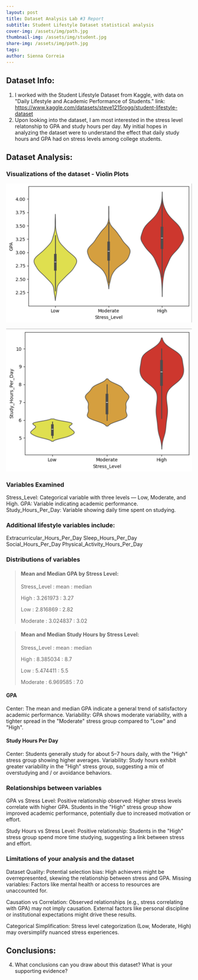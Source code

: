```yaml
---
layout: post
title: Dataset Analysis Lab #3 Report
subtitle: Student Lifestyle Dataset statistical analysis 
cover-img: /assets/img/path.jpg
thumbnail-img: /assets/img/student.jpg
share-img: /assets/img/path.jpg
tags: 
author: Sienna Correia
---
```


## Dataset Info:
1. I worked with the Student Lifestyle Dataset from Kaggle, with data on "Daily Lifestyle and Academic Performance of Students."
link: https://www.kaggle.com/datasets/steve1215rogg/student-lifestyle-dataset 
2. Upon looking into the dataset, I am most interested in the stress level relatonship to GPA and study hours per day. My initial hopes in analyzing the dataset were to understand the effect that daily study hours and GPA had on stress levels among college students.

## Dataset Analysis:

### Visualizations of the dataset - Violin Plots 

![Stress Levels vs GPA Violin Plot](/assets/img/stress_vs_gpa.png)
 
![Stress Levels vs Daily Study Hours Violin Plot](/assets/img/stress_vs_study_hours.png)


### Variables Examined
Stress_Level: Categorical variable with three levels — Low, Moderate, and High.
GPA: Variable indicating academic performance.
Study_Hours_Per_Day: Variable showing daily time spent on studying.

### Additional lifestyle variables include:
Extracurricular_Hours_Per_Day
Sleep_Hours_Per_Day
Social_Hours_Per_Day
Physical_Activity_Hours_Per_Day

### Distributions of variables 

> #### Mean and Median GPA by Stress Level:
>  Stress_Level : mean : median                  
>
> High :
> 3.261973   :   3.27
>
> Low :
> 2.816869   :   2.82
>
> Moderate :
> 3.024837   :   3.02

> #### Mean and Median Study Hours by Stress Level:
>  Stress_Level : mean : median
> 
> High :
> 8.385034   :    8.7
>
> Low :
> 5.474411   :    5.5
>
> Moderate :
>  6.969585   :   7.0

#### GPA
Center: The mean and median GPA indicate a general trend of satisfactory academic performance.
Variability: GPA shows moderate variability, with a tighter spread in the "Moderate" stress group compared to "Low" and "High".

#### Study Hours Per Day 
Center: Students generally study for about 5–7 hours daily, with the "High" stress group showing higher averages.
Variability: Study hours exhibit greater variability in the "High" stress group, suggesting a mix of overstudying and / or avoidance behaviors.

### Relationships between variables
GPA vs Stress Level:
Positive relationship observed: Higher stress levels correlate with higher GPA. Students in the "High" stress group show improved academic performance, potentially due to increased motivation or effort.

Study Hours vs Stress Level:
Positive relationship: Students in the "High" stress group spend more time studying, suggesting a link between stress and effort.


### Limitations of your analysis and the dataset
Dataset Quality:
Potential selection bias: High achievers might be overrepresented, skewing the relationship between stress and GPA.
Missing variables: Factors like mental health or access to resources are unaccounted for.

Causation vs Correlation:
Observed relationships (e.g., stress correlating with GPA) may not imply causation. External factors like personal discipline or institutional expectations might drive these results.

Categorical Simplification:
Stress level categorization (Low, Moderate, High) may oversimplify nuanced stress experiences.

## Conclusions:
4. What conclusions can you draw about this dataset? What is your supporting evidence?
